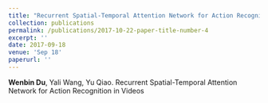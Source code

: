 ```yaml
---
title: "Recurrent Spatial-Temporal Attention Network for Action Recognition in Videos"
collection: publications
permalink: /publications/2017-10-22-paper-title-number-4
excerpt: ''
date: 2017-09-18
venue: 'Sep 18'
paperurl: ''
---
```



**Wenbin Du**, Yali Wang, Yu Qiao. Recurrent Spatial-Temporal Attention Network for Action Recognition in Videos